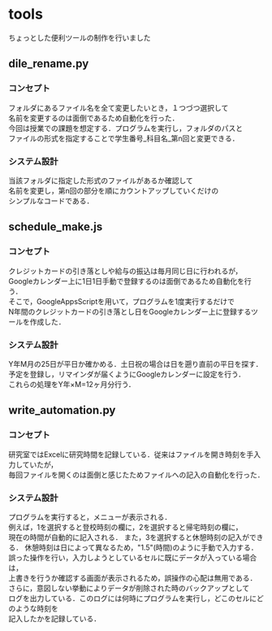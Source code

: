 # tools
ちょっとした便利ツールの制作を行いました

## dile_rename.py
### コンセプト
フォルダにあるファイル名を全て変更したいとき，１つづつ選択して  
名前を変更するのは面倒であるため自動化を行った．  
今回は授業での課題を想定する．プログラムを実行し，フォルダのパスと  
ファイルの形式を指定することで学生番号_科目名_第n回と変更できる．
### システム設計
当該フォルダに指定した形式のファイルがあるか確認して  
名前を変更し，第n回の部分を順にカウントアップしていくだけの  
シンプルなコードである．


## schedule_make.js
### コンセプト
クレジットカードの引き落としや給与の振込は毎月同じ日に行われるが，  
Googleカレンダー上に1日1日手動で登録するのは面倒であるため自動化を行う．   
そこで，GoogleAppsScriptを用いて，プログラムを1度実行するだけで  
N年間のクレジットカードの引き落とし日をGoogleカレンダー上に登録するツールを作成した．  

### システム設計  
Y年M月の25日が平日か確かめる．土日祝の場合は日を遡り直前の平日を探す．  
予定を登録し，リマインダが届くようにGoogleカレンダーに設定を行う．  
これらの処理をY年×M=12ヶ月分行う．


## write_automation.py
### コンセプト
研究室ではExcelに研究時間を記録している．従来はファイルを開き時刻を手入力していたが，  
毎回ファイルを開くのは面倒と感じたためファイルへの記入の自動化を行った．
### システム設計
プログラムを実行すると，メニューが表示される．  
例えば，1を選択すると登校時刻の欄に，2を選択すると帰宅時刻の欄に，  
現在の時間が自動的に記入される． また，3を選択すると休憩時刻の記入ができる． 
休憩時刻は日によって異なるため，"1.5"(時間)のように手動で入力する．  
誤った操作を行い，入力しようとしているセルに既にデータが入っている場合は，  
上書きを行うか確認する画面が表示されるため，誤操作の心配は無用である．  
さらに，意図しない挙動によりデータが削除された時のバックアップとして  
ログを出力している．このログには何時にプログラムを実行し，どこのセルにどのような時刻を  
記入したかを記録している．
